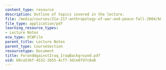 ```yaml
---
content_type: resource
description: Outline of topics covered in the lecture.
file: /media/courses/21a-217-anthropology-of-war-and-peace-fall-2004/b8ca536f45322b554cf73dce6fd7c8a8_ForandAgainstIraq_IraqBackground.pdf
file_type: application/pdf
learning_resource_types:
- Lecture Notes
ocw_type: OCWFile
parent_title: Lecture Notes
parent_type: CourseSection
resourcetype: Document
title: ForandAgainstIraq_IraqBackground.pdf
uid: b8ca536f-4532-2b55-4cf7-3dce6fd7c8a8
---
```


